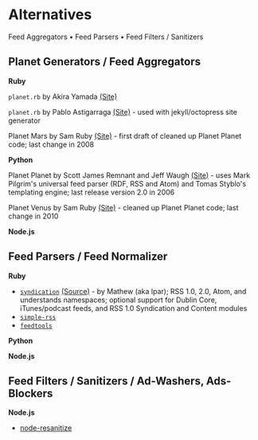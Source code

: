 # Alternatives

Feed Aggregators • Feed Parsers • Feed Filters / Sanitizers

## Planet Generators / Feed Aggregators

**Ruby**

`planet.rb` by Akira Yamada [(Site)](http://planet.rubyforge.org)

`planet.rb` by Pablo Astigarraga [(Site)](https://github.com/pote/planet.rb)  - used with jekyll/octopress site generator

Planet Mars by Sam Ruby [(Site)](https://github.com/rubys/mars) -  first draft of cleaned up Planet Planet code; last change in 2008

**Python**

Planet Planet by Scott James Remnant and Jeff Waugh [(Site)](http://www.planetplanet.org)  - uses Mark Pilgrim's universal feed parser (RDF, RSS and Atom) and Tomas Styblo's templating engine; last release version 2.0 in 2006

Planet Venus by Sam Ruby [(Site)](https://github.com/rubys/venus) - cleaned up Planet Planet code; last change in 2010

**Node.js**



## Feed Parsers / Feed Normalizer

**Ruby**

- [`syndication`](http://syndication.rubyforge.org) [(Source)](https://github.com/lpar/syndication) - by Mathew (aka lpar);  RSS 1.0, 2.0, Atom, and understands namespaces; optional support for Dublin Core, iTunes/podcast feeds, and RSS 1.0 Syndication and Content modules
- [`simple-rss`](http://rubyforge.org/projects/simple-rss)
- [`feedtools`](http://rubyforge.org/projects/feedtools)

**Python**

**Node.js**



## Feed Filters / Sanitizers / Ad-Washers, Ads-Blockers

**Node.js**

- [node-resanitize](https://github.com/danmactough/node-resanitize)


